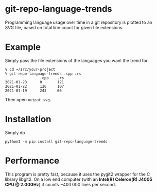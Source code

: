 # git-repo-language-trends
Programming language usage over time in a git repository is plotted to an SVG
file, based on total line count for given file extensions.

# Example
Simply pass the file extensions of the languages you want the trend for.
```
% cd ~/src/your-project
% git-repo-language-trends .cpp .rs
                .cpp    .rs
2021-01-23      0       121
2021-01-22      120     107
2021-01-19      243     66
```
Then open `output.svg`.

# Installation

Simply do
```
python3 -m pip install git-repo-language-trends
```

# Performance
This program is pretty fast, because it uses the pygit2 wrapper for the C
library libgit2. On a low end computer (with an **Intel(R) Celeron(R) J4005 CPU
@ 2.00GHz**) it counts ~400 000 lines per second.

